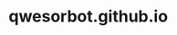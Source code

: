 # qwesorbot.github.io
<!DOCTYPE html>
<html lang="ru" dir="ltr">
  <head>
    <meta charset="utf-8">
    <title></title>
  </head>
  <body>
    <script type="text/javascript">
      document.write("МАМА ВЫЗЫВАЙ ТАКСИ")
    </script>
  </body>
</html>
